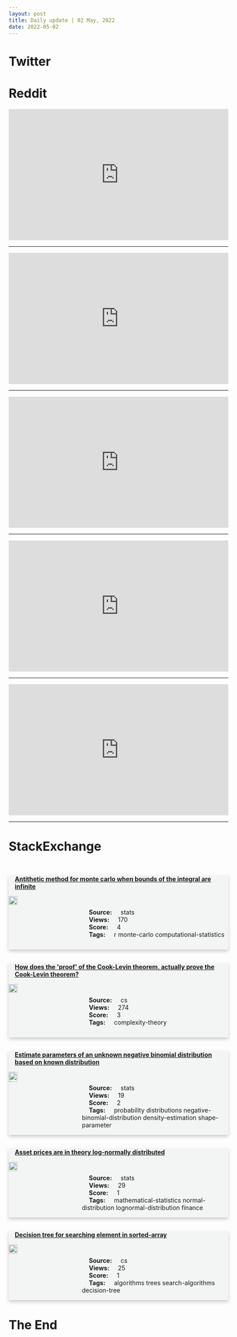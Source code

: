 ```yaml
---
layout: post
title: Daily update | 02 May, 2022
date: 2022-05-02
---
```


<script async src="https://platform.twitter.com/widgets.js" charset="utf-8"></script>


<script src='https://storage.ko-fi.com/cdn/scripts/overlay-widget.js'></script>
<script>
  kofiWidgetOverlay.draw('themldojo', {
    'type': 'floating-chat',
    'floating-chat.donateButton.text': 'Support me',
    'floating-chat.donateButton.background-color': '#f45d22',
    'floating-chat.donateButton.text-color': '#fff'
  });
</script>

# Twitter 

<blockquote class="twitter-tweet"><a href="https://twitter.com/MaartenvSmeden/status/1520762075387154432"></a></blockquote>

<blockquote class="twitter-tweet"><a href="https://twitter.com/TDataScience/status/1520634623142805504"></a></blockquote>

<blockquote class="twitter-tweet"><a href="https://twitter.com/US5thFleet/status/1520689738088427520"></a></blockquote>

<blockquote class="twitter-tweet"><a href="https://twitter.com/Nature/status/1520722729321865217"></a></blockquote>

<blockquote class="twitter-tweet"><a href="https://twitter.com/tesslerc/status/1520761831501045760"></a></blockquote>

<blockquote class="twitter-tweet"><a href="https://twitter.com/stanfordnlp/status/1520797690119946242"></a></blockquote>

<blockquote class="twitter-tweet"><a href="https://twitter.com/ylecun/status/1520965364976390148"></a></blockquote>

<blockquote class="twitter-tweet"><a href="https://twitter.com/ylecun/status/1520957640905535493"></a></blockquote>

<blockquote class="twitter-tweet"><a href="https://twitter.com/stanfordnlp/status/1520868761007386624"></a></blockquote>

<blockquote class="twitter-tweet"><a href="https://twitter.com/arXiv_Daily/status/1520751839930507264"></a></blockquote>

# Reddit 

<iframe id="reddit-embed" src="https://www.redditmedia.com/r/datascience/comments/ufvlfm/data_science_salary_progression?ref_source=embed&amp;ref=share&amp;embed=true" sandbox="allow-scripts allow-same-origin allow-popups" style="border: none;" height="300" width="100%" scrolling="yes"></iframe>
<hr style="width:100%;text-align:left;margin-left:0">
<iframe id="reddit-embed" src="https://www.redditmedia.com/r/MachineLearning/comments/ufspfj/rp_selfdistilled_stylegan_towards_generation_from?ref_source=embed&amp;ref=share&amp;embed=true" sandbox="allow-scripts allow-same-origin allow-popups" style="border: none;" height="300" width="100%" scrolling="yes"></iframe>
<hr style="width:100%;text-align:left;margin-left:0">
<iframe id="reddit-embed" src="https://www.redditmedia.com/r/MachineLearning/comments/ug1mo6/pn_using_python_in_html_new_project_by_anaconda?ref_source=embed&amp;ref=share&amp;embed=true" sandbox="allow-scripts allow-same-origin allow-popups" style="border: none;" height="300" width="100%" scrolling="yes"></iframe>
<hr style="width:100%;text-align:left;margin-left:0">
<iframe id="reddit-embed" src="https://www.redditmedia.com/r/MachineLearning/comments/ugg2bz/p_the_easiest_way_to_process_and_tag_video_data?ref_source=embed&amp;ref=share&amp;embed=true" sandbox="allow-scripts allow-same-origin allow-popups" style="border: none;" height="300" width="100%" scrolling="yes"></iframe>
<hr style="width:100%;text-align:left;margin-left:0">
<iframe id="reddit-embed" src="https://www.redditmedia.com/r/datasets/comments/ug1by8/is_it_legal_to_make_an_open_source_github_repo?ref_source=embed&amp;ref=share&amp;embed=true" sandbox="allow-scripts allow-same-origin allow-popups" style="border: none;" height="300" width="100%" scrolling="yes"></iframe>
<hr style="width:100%;text-align:left;margin-left:0">

<style>
.card {
box-shadow: 0 4px 8px 0 rgba(0,0,0,0.2);
transition: 0.3s;
width: 100%;
background-color: #F3F4F4;
}
p{
    margin-left:  3em;
    padding-top: 1em;
}
.part2{
    display: grid;
    grid-template-columns: 1fr 3fr;
}
h4{
    margin: 1em;
}

.card:hover {
box-shadow: 0 8px 16px 0 rgba(0,0,0,0.2);
}
b {
padding: 2px 16px;
}
</style>
  
# StackExchange 


  <br>
  <div class="card">
  <h4><a href='https://stats.stackexchange.com/questions/573608/antithetic-method-for-monte-carlo-when-bounds-of-the-integral-are-infinite'>Antithetic method for monte carlo when bounds of the integral are infinite</a></h4> 
  <div class="part2">
      <img src="https://cdn.sstatic.net/Sites/stats/Img/apple-touch-icon@2.png?v=344f57aa10cc" alt="Img missing!" style="width:40%">
      <p><b>Source:</b> stats<br><b>Views:</b> 170<br><b>Score:</b> 4<br><b>Tags:</b> <span class="badge badge-dark">r</span> <span class="badge badge-dark">monte-carlo</span> <span class="badge badge-dark">computational-statistics</span></p> 
  </div>
  </div>
      
  <br>
  <div class="card">
  <h4><a href='https://cs.stackexchange.com/questions/151157/how-does-the-proof-of-the-cook-levin-theorem-actually-prove-the-cook-levin-th'>How does the &#39;proof&#39; of the Cook-Levin theorem, actually prove the Cook-Levin theorem?</a></h4> 
  <div class="part2">
      <img src="https://cdn.sstatic.net/Sites/cs/Img/apple-touch-icon@2.png?v=324a3e0c2b03" alt="Img missing!" style="width:40%">
      <p><b>Source:</b> cs<br><b>Views:</b> 274<br><b>Score:</b> 3<br><b>Tags:</b> <span class="badge badge-dark">complexity-theory</span></p> 
  </div>
  </div>
      
  <br>
  <div class="card">
  <h4><a href='https://stats.stackexchange.com/questions/573651/estimate-parameters-of-an-unknown-negative-binomial-distribution-based-on-known'>Estimate parameters of an unknown negative binomial distribution based on known distribution</a></h4> 
  <div class="part2">
      <img src="https://cdn.sstatic.net/Sites/stats/Img/apple-touch-icon@2.png?v=344f57aa10cc" alt="Img missing!" style="width:40%">
      <p><b>Source:</b> stats<br><b>Views:</b> 19<br><b>Score:</b> 2<br><b>Tags:</b> <span class="badge badge-dark">probability</span> <span class="badge badge-dark">distributions</span> <span class="badge badge-dark">negative-binomial-distribution</span> <span class="badge badge-dark">density-estimation</span> <span class="badge badge-dark">shape-parameter</span></p> 
  </div>
  </div>
      
  <br>
  <div class="card">
  <h4><a href='https://stats.stackexchange.com/questions/573600/asset-prices-are-in-theory-log-normally-distributed'>Asset prices are in theory log-normally distributed</a></h4> 
  <div class="part2">
      <img src="https://cdn.sstatic.net/Sites/stats/Img/apple-touch-icon@2.png?v=344f57aa10cc" alt="Img missing!" style="width:40%">
      <p><b>Source:</b> stats<br><b>Views:</b> 29<br><b>Score:</b> 1<br><b>Tags:</b> <span class="badge badge-dark">mathematical-statistics</span> <span class="badge badge-dark">normal-distribution</span> <span class="badge badge-dark">lognormal-distribution</span> <span class="badge badge-dark">finance</span></p> 
  </div>
  </div>
      
  <br>
  <div class="card">
  <h4><a href='https://cs.stackexchange.com/questions/151149/decision-tree-for-searching-element-in-sorted-array'>Decision tree for searching element in sorted-array</a></h4> 
  <div class="part2">
      <img src="https://cdn.sstatic.net/Sites/cs/Img/apple-touch-icon@2.png?v=324a3e0c2b03" alt="Img missing!" style="width:40%">
      <p><b>Source:</b> cs<br><b>Views:</b> 25<br><b>Score:</b> 1<br><b>Tags:</b> <span class="badge badge-dark">algorithms</span> <span class="badge badge-dark">trees</span> <span class="badge badge-dark">search-algorithms</span> <span class="badge badge-dark">decision-tree</span></p> 
  </div>
  </div>
      
# The End